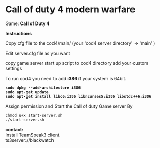 # Call of duty 4 modern warfare

Game: <b>Call of Duty 4</b> 

<b>Instructions </b>

Copy cfg file to the cod4/main/ (your 'cod4 server directory' => 'main' )

Edit server.cfg file as you want

copy game server start up script to cod4 directory 
add your custom settings

To run cod4 you need to add <b> i386 </b> if your system is 64bit. <br />
<b> 
```
sudo dpkg --add-architecture i386
sudo apt-get update
sudo apt-get install libc6:i386 libncurses5:i386 libstdc++6:i386
```
</b>

Assign permission and Start the Call of duty Game server By 
```
chmod u+x start-server.sh 
./start-server.sh
```



<b> contact: </b> <br />
Install TeamSpeak3 client.  <br />
ts3server://blackwatch
